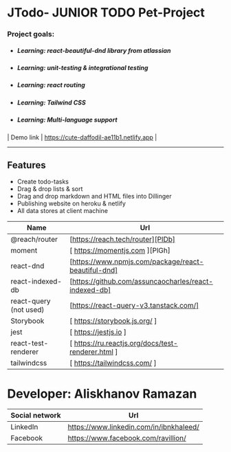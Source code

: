 # JTodo- JUNIOR TODO Pet-Project

### Project goals:

* ##### Learning: react-beautiful-dnd library from atlassian
* ##### Learning: unit-testing & integrational testing
* ##### Learning: react routing 
* ##### Learning: Tailwind CSS  
* ##### Learning: Multi-language support  

| Demo link |  https://cute-daffodil-ae11b1.netlify.app |

--- 
## Features

- Create todo-tasks
- Drag & drop lists & sort
- Drag and drop markdown and HTML files into Dillinger
- Publishing website on heroku & netlify
- All data stores at client machine

| Name | Url |
| ------ | ------ |
| @reach/router | [https://reach.tech/router][PlDb] |
| moment | [ https://momentjs.com ][PlGh] |
|react-dnd | [https://www.npmjs.com/package/react-beautiful-dnd] |
| react-indexed-db | [https://github.com/assuncaocharles/react-indexed-db] |
| react-query (not used) | [https://react-query-v3.tanstack.com/]|
| Storybook | [ https://storybook.js.org/ ]| 
| jest | [ https://jestjs.io ]|
| react-test-renderer | [ https://ru.reactjs.org/docs/test-renderer.html ]|
| tailwindcss | [ https://tailwindcss.com/ ]|

# Developer: Aliskhanov Ramazan
| Social network | Url |
| ------ | ------ |
| LinkedIn | https://www.linkedin.com/in/ibnkhaleed/ | 
| Facebook |  https://www.facebook.com/ravillion/ |
